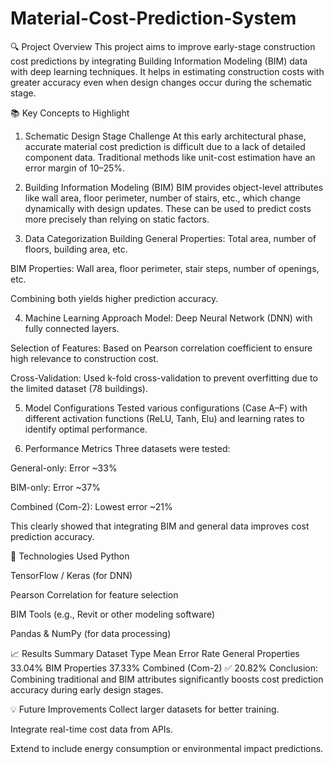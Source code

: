 # Material-Cost-Prediction-System
🔍 Project Overview
This project aims to improve early-stage construction cost predictions by integrating Building Information Modeling (BIM) data with deep learning techniques. It helps in estimating construction costs with greater accuracy even when design changes occur during the schematic stage.

📚 Key Concepts to Highlight
1. Schematic Design Stage Challenge
At this early architectural phase, accurate material cost prediction is difficult due to a lack of detailed component data. Traditional methods like unit-cost estimation have an error margin of 10–25%.

2. Building Information Modeling (BIM)
BIM provides object-level attributes like wall area, floor perimeter, number of stairs, etc., which change dynamically with design updates. These can be used to predict costs more precisely than relying on static factors.

3. Data Categorization
Building General Properties: Total area, number of floors, building area, etc.

BIM Properties: Wall area, floor perimeter, stair steps, number of openings, etc.

Combining both yields higher prediction accuracy.

4. Machine Learning Approach
Model: Deep Neural Network (DNN) with fully connected layers.

Selection of Features: Based on Pearson correlation coefficient to ensure high relevance to construction cost.

Cross-Validation: Used k-fold cross-validation to prevent overfitting due to the limited dataset (78 buildings).

5. Model Configurations
Tested various configurations (Case A–F) with different activation functions (ReLU, Tanh, Elu) and learning rates to identify optimal performance.

6. Performance Metrics
Three datasets were tested:

General-only: Error ~33%

BIM-only: Error ~37%

Combined (Com-2): Lowest error ~21%

This clearly showed that integrating BIM and general data improves cost prediction accuracy.

🚀 Technologies Used
Python

TensorFlow / Keras (for DNN)

Pearson Correlation for feature selection

BIM Tools (e.g., Revit or other modeling software)

Pandas & NumPy (for data processing)

📈 Results Summary
Dataset Type	Mean Error Rate
General Properties	33.04%
BIM Properties	37.33%
Combined (Com-2)	✅ 20.82%
Conclusion: Combining traditional and BIM attributes significantly boosts cost prediction accuracy during early design stages.

💡 Future Improvements
Collect larger datasets for better training.

Integrate real-time cost data from APIs.

Extend to include energy consumption or environmental impact predictions.
